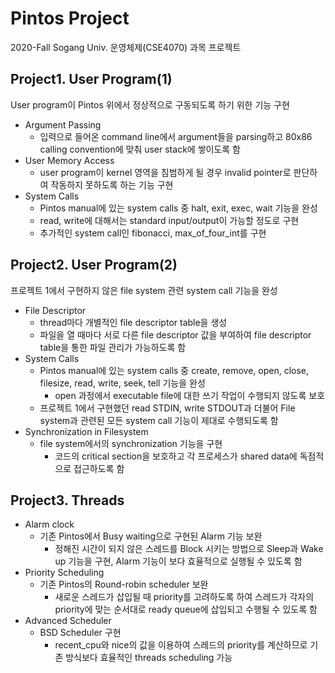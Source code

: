 # Pintos Project
2020-Fall Sogang Univ. 운영체제(CSE4070) 과목 프로젝트

## Project1. User Program(1)
User program이 Pintos 위에서 정상적으로 구동되도록 하기 위한 기능 구현
* Argument Passing
  * 입력으로 들어온 command line에서 argument들을 parsing하고 80x86 calling convention에 맞춰 user stack에 쌓이도록 함
* User Memory Access
  * user program이 kernel 영역을 침범하게 될 경우 invalid pointer로 판단하여 작동하지 못하도록 하는 기능 구현
*	System Calls
    * Pintos manual에 있는 system calls 중 halt, exit, exec, wait 기능을 완성
    * read, write에 대해서는 standard input/output이 가능할 정도로 구현
    * 추가적인 system call인 fibonacci, max_of_four_int를 구현


## Project2. User Program(2)
프로젝트 1에서 구현하지 않은 file system 관련 system call 기능을 완성
* File Descriptor
  * thread마다 개별적인 file descriptor table을 생성
  * 파일을 열 때마다 서로 다른 file descriptor 값을 부여하여 file descriptor table을 통한 파일 관리가 가능하도록 함
* System Calls
  * Pintos manual에 있는 system calls 중 create, remove, open, close, filesize, read, write, seek, tell 기능을 완성
    * open 과정에서 executable file에 대한 쓰기 작업이 수행되지 않도록 보호
  * 프로젝트 1에서 구현했던 read STDIN, write STDOUT과 더불어 File system과 관련된 모든 system call 기능이 제대로 수행되도록 함
* Synchronization in Filesystem
  * file system에서의 synchronization 기능을 구현 
    * 코드의 critical section을 보호하고 각 프로세스가 shared data에 독점적으로 접근하도록 함


## Project3. Threads
* Alarm clock
  * 기존 Pintos에서 Busy waiting으로 구현된 Alarm 기능 보완
    * 정해진 시간이 되지 않은 스레드를 Block 시키는 방법으로 Sleep과 Wake up 기능을 구현, Alarm 기능이 보다 효율적으로 실행될 수 있도록 함 
* Priority Scheduling
  * 기존 Pintos의 Round-robin scheduler 보완
    * 새로운 스레드가 삽입될 때 priority를 고려하도록 하여 스레드가 각자의 priority에 맞는 순서대로 ready queue에 삽입되고 수행될 수 있도록 함
* Advanced Scheduler
  * BSD Scheduler 구현
    * recent_cpu와 nice의 값을 이용하여 스레드의 priority를 계산하므로 기존 방식보다 효율적인 threads scheduling 가능
